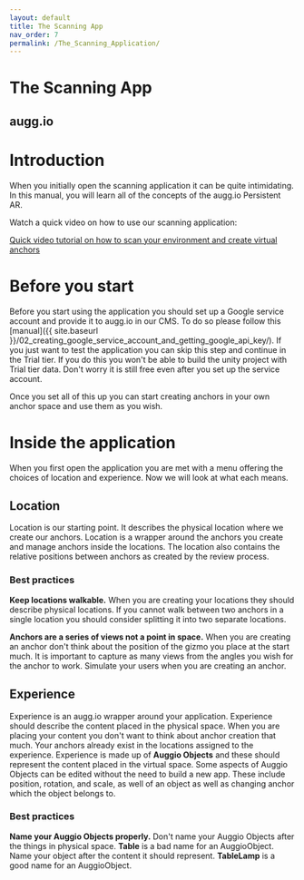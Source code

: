 ```yaml
---
layout: default
title: The Scanning App
nav_order: 7
permalink: /The_Scanning_Application/
---
```


# **The Scanning App**

## augg.io

# **Introduction**

When you initially open the scanning application it can be quite intimidating. In this manual, you will learn all of the concepts of the augg.io Persistent AR.

Watch a quick video on how to use our scanning application: 

[Quick video tutorial on how to scan your environment and create virtual anchors](https://youtu.be/2RPHbdd1y3A?si=kaFkTaWZf2KoW8xI) 

# **Before you start**

Before you start using the application you should set up a Google service account and provide it to augg.io in our CMS. To do so please follow this [manual]({{ site.baseurl }}/02_creating_google_service_account_and_getting_google_api_key/). If you just want to test the application you can skip this step and continue in the Trial tier. If you do this you won't be able to build the unity project with Trial tier data. Don't worry it is still free even after you set up the service account.

Once you set all of this up you can start creating anchors in your own anchor space and use them as you wish.

# **Inside the application**

When you first open the application you are met with a menu offering the choices of location and experience. Now we will look at what each means.

## **Location**

Location is our starting point. It describes the physical location where we create our anchors. Location is a wrapper around the anchors you create and manage anchors inside the locations. The location also contains the relative positions between anchors as created by the review process.

### **Best practices**

**Keep locations walkable.** When you are creating your locations they should describe physical locations. If you cannot walk between two anchors in a single location you should consider splitting it into two separate locations.

**Anchors are a series of views not a point in space.** When you are creating an anchor don't think about the position of the gizmo you place at the start much. It is important to capture as many views from the angles you wish for the anchor to work. Simulate your users when you are creating an anchor.

## **Experience**

Experience is an augg.io wrapper around your application. Experience should describe the content placed in the physical space. When you are placing your content you don't want to think about anchor creation that much. Your anchors already exist in the locations assigned to the experience. Experience is made up of **Auggio Objects** and these should represent the content placed in the virtual space. Some aspects of Auggio Objects can be edited without the need to build a new app. These include position, rotation, and scale, as well of an object as well as changing anchor which the object belongs to.

### **Best practices**

**Name your Auggio Objects properly.** Don't name your Auggio Objects after the things in physical space. **Table** is a bad name for an AuggioObject. Name your object after the content it should represent. **TableLamp** is a good name for an AuggioObject.

